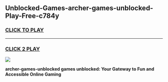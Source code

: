 
## Unblocked-Games-archer-games-unblocked-Play-Free-c784y
<h3>
<a href="https://premium76.site?title=archer-games-unblocked&ref=23A">CLICK TO PLAY</a></h3>
<hr>

<h3>
<a href="https://premium76.site?title=archer-games-unblocked&ref=23A">CLICK 2 PLAY</a>
  
</h3>

<a href="https://premium76.site?title=archer-games-unblocked&ref=23A"><img src="https://clearcache.store/games.png"></a>


**archer-games-unblocked games unblocked: Your Gateway to Fun and Accessible Online Gaming**
